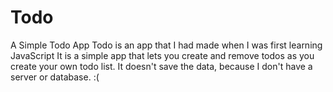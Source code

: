 # Todo
A Simple Todo App
Todo is an app that I had made when I was first learning JavaScript
It is a simple app that lets you create and remove todos as you create your own todo list.
It doesn't save the data, because I don't have a server or database. :(